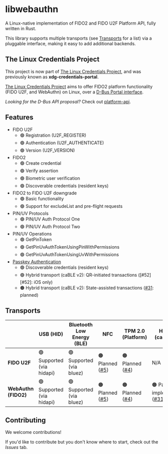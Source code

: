 # libwebauthn

A Linux-native implementation of FIDO2 and FIDO U2F Platform API, fully written in Rust.

This library supports multiple transports (see [Transports](#Transports) for a list) via a pluggable interface, making it easy to add additional backends.

## The Linux Credentials Project

This project is now part of [The Linux Credentials Project](linux-credentials), and was previously known as **xdg-credentials-portal**.

[The Linux Credentials Project](linux-credentials) aims to offer FIDO2 platform functionality (FIDO U2F, and WebAuthn) on Linux, over a [D-Bus Portal interface][xdg-portal].

_Looking for the D-Bus API proposal?_ Check out [platform-api][linux-credentials].

## Features

- FIDO U2F
  - 🟢 Registration (U2F_REGISTER)
  - 🟢 Authentication (U2F_AUTHENTICATE)
  - 🟢 Version (U2F_VERSION)
- FIDO2
  - 🟢 Create credential
  - 🟢 Verify assertion
  - 🟢 Biometric user verification
  - 🟢 Discoverable credentials (resident keys)
- FIDO2 to FIDO U2F downgrade
  - 🟢 Basic functionality
  - 🟢 Support for excludeList and pre-flight requests
- PIN/UV Protocols
  - 🟢 PIN/UV Auth Protocol One
  - 🟢 PIN/UV Auth Protocol Two
- PIN/UV Operations
  - 🟢 GetPinToken
  - 🟢 GetPinUvAuthTokenUsingPinWithPermissions
  - 🟢 GetPinUvAuthTokenUsingUvWithPermissions
- [Passkey Authentication][passkeys]
  - 🟢 Discoverable credentials (resident keys)
  - 🟢 Hybrid transport (caBLE v2): QR-initiated transactions ([#52][#52]: iOS only)
  - 🟠 Hybrid transport (caBLE v2): State-assisted transactions ([#31][#31]: planned)

## Transports

|                      | USB (HID)                 | Bluetooth Low Energy (BLE) | NFC                   | TPM 2.0 (Platform)    | Hybrid (caBLEv2)                   |
| -------------------- | ------------------------- | -------------------------- | --------------------- | --------------------- | ---------------------------------- |
| **FIDO U2F**         | 🟢 Supported (via hidapi) | 🟢 Supported (via bluez)   | 🟠 Planned ([#5](#5)) | 🟠 Planned ([#4][#4]) | N/A                                |
| **WebAuthn (FIDO2)** | 🟢 Supported (via hidapi) | 🟢 Supported (via bluez)   | 🟠 Planned ([#5](#5)) | 🟠 Planned ([#4][#4]) | 🟠 Partly implemented ([#31][#31]) |

## Contributing

We welcome contributions!

If you'd like to contribute but you don't know where to start, check out the _Issues_ tab.

[xdg-portal]: https://flatpak.github.io/xdg-desktop-portal/portal-docs.html
[linux-credentials]: https://github.com/linux-credentials
[webauthn]: https://www.w3.org/TR/webauthn/
[passkeys]: https://fidoalliance.org/passkeys/
[#10]: https://github.com/AlfioEmanueleFresta/xdg-credentials-portal/issues/10
[#3]: https://github.com/AlfioEmanueleFresta/xdg-credentials-portal/issues/3
[#4]: https://github.com/AlfioEmanueleFresta/xdg-credentials-portal/issues/4
[#5]: https://github.com/AlfioEmanueleFresta/xdg-credentials-portal/issues/5
[#17]: https://github.com/AlfioEmanueleFresta/xdg-credentials-portal/issues/17
[#18]: https://github.com/AlfioEmanueleFresta/xdg-credentials-portal/issues/18
[#31]: https://github.com/AlfioEmanueleFresta/xdg-credentials-portal/issues/31
